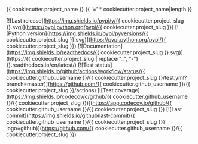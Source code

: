 {{ cookiecutter.project_name }}
{{ '=' * cookiecutter.project_name|length }}

[![Last release](https://img.shields.io/pypi/v/{{ cookiecutter.project_slug }}.svg)](https://pypi.python.org/pypi/{{ cookiecutter.project_slug }})
[![Python version](https://img.shields.io/pypi/pyversions/{{ cookiecutter.project_slug }}.svg)](https://pypi.python.org/pypi/{{ cookiecutter.project_slug }})
[![Documentation](https://img.shields.io/readthedocs/{{ cookiecutter.project_slug }}.svg)](https://{{ cookiecutter.project_slug  | replace("_", "-") }}.readthedocs.io/en/latest/)
[![Test status](https://img.shields.io/github/actions/workflow/status/{{ cookiecutter.github_username }}/{{ cookiecutter.project_slug }}/test.yml?branch=master)](https://github.com/{{ cookiecutter.github_username }}/{{ cookiecutter.project_slug }}/actions)
[![Test coverage](https://img.shields.io/codecov/c/github/{{ cookiecutter.github_username }}/{{ cookiecutter.project_slug }})](https://app.codecov.io/github/{{ cookiecutter.github_username }}/{{ cookiecutter.project_slug }})
[![Last commit](https://img.shields.io/github/last-commit/{{ cookiecutter.github_username }}/{{ cookiecutter.project_slug }}?logo=github)](https://github.com/{{ cookiecutter.github_username }}/{{ cookiecutter.project_slug }})
